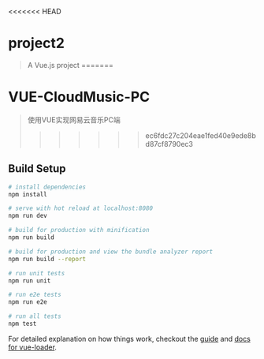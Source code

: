 <<<<<<< HEAD
# project2

> A Vue.js project
=======
# VUE-CloudMusic-PC

> 使用VUE实现网易云音乐PC端
>>>>>>> ec6fdc27c204eae1fed40e9ede8bd87cf8790ec3

## Build Setup

``` bash
# install dependencies
npm install

# serve with hot reload at localhost:8080
npm run dev

# build for production with minification
npm run build

# build for production and view the bundle analyzer report
npm run build --report

# run unit tests
npm run unit

# run e2e tests
npm run e2e

# run all tests
npm test
```

For detailed explanation on how things work, checkout the [guide](http://vuejs-templates.github.io/webpack/) and [docs for vue-loader](http://vuejs.github.io/vue-loader).
